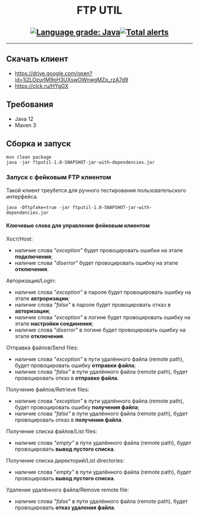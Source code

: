 <h1 align="center">FTP UTIL</h1>
<h2 align="center">
<a href="https://lgtm.com/projects/g/funcid/FtpUtil/context:java"><img alt="Language grade: Java" src="https://img.shields.io/lgtm/grade/java/g/funcid/FtpUtil.svg?logo=lgtm&logoWidth=18"/></a><a href="https://lgtm.com/projects/g/funcid/FtpUtil/alerts/"><img alt="Total alerts" src="https://img.shields.io/lgtm/alerts/g/funcid/FtpUtil.svg?logo=lgtm&logoWidth=18"/></a>
</h2>
<hr>

## Скачать клиент

 - https://drive.google.com/open?id=1j2LOzurlM9oH3UXswOWnwgMZp_rzA7d9
 - https://clck.ru/HYgGX
 
## Требования

- Java 12
- Maven 3

## Сборка и запуск

```shell
mvn clean package
java -jar ftputil-1.0-SNAPSHOT-jar-with-dependencies.jar
```

### Запуск с фейковым FTP клиентом

Такой клиент треубется для ручного тестирования пользовательского интерфейса.

```shell
java -Dftpfake=true -jar ftputil-1.0-SNAPSHOT-jar-with-dependencies.jar
```

#### Ключевые слова для управления фейковым клиентом

Хост/Host:

- наличие слова _"exception"_ будет провоцировать ошибки на этапе **подключения**;
- наличие слова _"diserror"_ будет провоцировать ошибку на этапе **отключения**.

Авторизация/Login:

- наличие слова _"exception"_ в пароле будет провоцировать ошибку на этапе **автроризации**;
- наличие слова _"false"_ в пароле будет провоцировать отказ в **авторизации**;
- наличие слова _"exception"_ в логине будет провоцировать ошибку на этапе **настройки соединения**;
- наличие слова _"diserror"_ в логине будет провоцировать ошибку на этапе **отключения**.

Отправка файлов/Send files:

- наличие слова _"exception"_ в пути удалённого файла (remote path), будет провоцировать ошибку **отправки файла**;
- наличие слова _"false"_ в пути удалённого файла (remote path), будет провоцировать отказ в **отправке файла**.

Получение файлов/Retrieve files:

- наличие слова _"exception"_ в пути удалённого файла (remote path), будет провоцировать ошибку **получения файла**;
- наличие слова _"false"_ в пути удалённого файла (remote path), будет провоцировать отказ в **получении файла**.

Получение списка файлов/List files:

- наличие слова _"empty"_ в пути удалённого файла (remote path), будет провоцировать **вывод пустого списка**.

Получение списка директорий/List directories:

- наличие слова _"empty"_ в пути удалённого файла (remote path), будет провоцировать **вывод пустого списка**.

Удаление удалённого файла/Remove remote file:

- наличие слова _"false"_ в пути удалённого файла (remote path), будет провоцировать **отказ удаления файла**.
